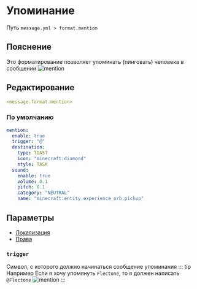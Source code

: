 # Упоминание
Путь `message.yml > format.mention`

## Пояснение
Это форматирование позволяет упоминать (пинговать) человека в сообщении
![mention](/mention.png)

## Редактирование
```yaml
<message.format.mention>
```

### По умолчанию
```yaml
mention:
  enable: true
  trigger: "@"
  destination:
    type: TOAST
    icon: "minecraft:diamond"
    style: TASK
  sound:
    enable: true
    volume: 0.1
    pitch: 0.1
    category: "NEUTRAL"
    name: "minecraft:entity.experience_orb.pickup"
```

## Параметры

- [Локализация](/docs/localizations/ru_ru/message/format/mention/)
- [Права](/docs/permission/message/format/mention/)

<!--@include: @/parts/enable.md-->

### `trigger`

Символ, с которого должно начинаться сообщение упоминания
::: tip Например
Если я хочу упомянуть `Flectone`, то я должен написать `@Flectone`
![mention](/mention.png)
:::

<!--@include: @/parts/destination.md-->
<!--@include: @/parts/sound.md-->
